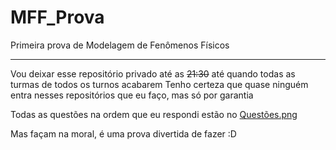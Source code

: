 # MFF_Prova
Primeira prova de Modelagem de Fenômenos Físicos

****
Vou deixar esse repositório privado até as ~~21:30~~ até quando todas as turmas de todos os turnos acabarem
Tenho certeza que quase ninguém entra nesses repositórios que eu faço, mas só por garantia

Todas as questões na ordem que eu respondi estão no [Questões.png](https://github.com/Kovalski-rgb/MFF_Prova/blob/main/quest%C3%B5es.png) 

Mas façam na moral, é uma prova divertida de fazer :D
